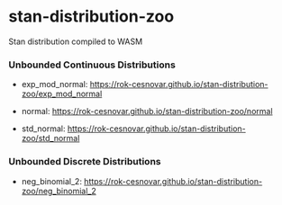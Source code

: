 # stan-distribution-zoo

Stan distribution compiled to WASM


### Unbounded Continuous Distributions

- exp_mod_normal: https://rok-cesnovar.github.io/stan-distribution-zoo/exp_mod_normal

- normal: https://rok-cesnovar.github.io/stan-distribution-zoo/normal

- std_normal: https://rok-cesnovar.github.io/stan-distribution-zoo/std_normal


### Unbounded Discrete Distributions

- neg_binomial_2: https://rok-cesnovar.github.io/stan-distribution-zoo/neg_binomial_2